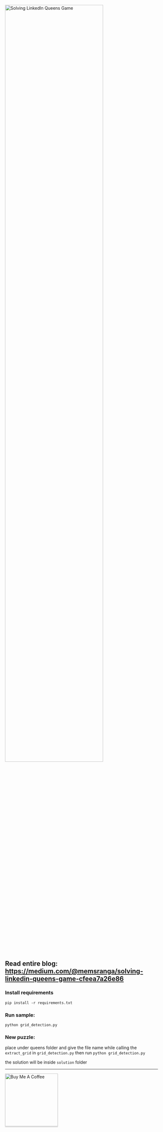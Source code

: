 <a href="https://medium.com/@memsranga/solving-linkedin-queens-game-cfeea7a26e86"><img src="https://github.com/user-attachments/assets/5924b0fb-f54c-43f1-83ef-6fcf04966197" alt="Solving LinkedIn Queens Game" 
style="width: 80%" ></a>

## Read entire blog: https://medium.com/@memsranga/solving-linkedin-queens-game-cfeea7a26e86

### Install requirements
`pip install -r requirements.txt`

### Run sample:
`python grid_detection.py`

### New puzzle:
place under queens folder and give the file name while calling the `extract_grid` in `grid_detection.py`
then run
`python grid_detection.py`

the solution will be inside `solution` folder

---


<a href="https://www.buymeacoffee.com/memsranga" target="_blank"><img src="https://cdn.buymeacoffee.com/buttons/v2/arial-orange.png" alt="Buy Me A Coffee" style="width: 174px !important;box-shadow: 0px 3px 2px 0px rgba(190, 190, 190, 0.5) !important;-webkit-box-shadow: 0px 3px 2px 0px rgba(190, 190, 190, 0.5) !important;" ></a>
